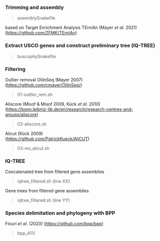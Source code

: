 ### Trimming and assembly <br/>
> assemblySnakefile

based on Target Enrichment Analysis TEnriAn (Mayer *et al*. 2021) (https://github.com/ZFMK/TEnriAn)


### Extract USCO genes and construct preliminary tree (IQ-TREE) <br/>
> buscophySnakefile <br/>


### Filtering <br/>
Outlier removal OliInSeq (Mayer 2007) <br/>
(https://github.com/cmayer/OliInSeq/) <br/>
> 01-outlier_rem.sh

Aliscore (Misof & Misof 2009, Kück *et al*. 2010) <br/>
(https://bonn.leibniz-lib.de/en/research/research-centres-and-groups/aliscore) <br/>
> 02-aliscore.sh

Alicut (Kück 2009) <br/>
(https://github.com/PatrickKueck/AliCUT) <br/>
> 03-mv_alicut.sh


### IQ-TREE <br/>
Concatenated tree from filtered gene assemblies <br/>
> iqtree_filtered.sh (line XX)

Gene trees from filtered gene assemblies <br/>
> iqtree_filtered.sh (line YY)


### Species delimitation and phylogeny with BPP <br/>
Flouri *et al*. (2020) (https://github.com/bpp/bpp) <br/>
> bpp_A11/

